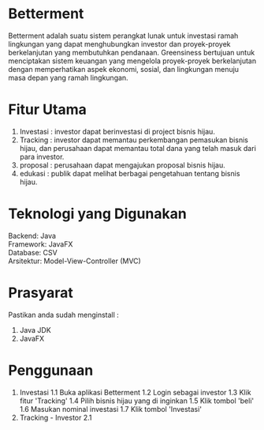 # Betterment
Betterment adalah suatu sistem perangkat lunak untuk investasi ramah lingkungan yang dapat menghubungkan investor dan proyek-proyek berkelanjutan yang membutuhkan pendanaan. Greensiness bertujuan untuk menciptakan sistem keuangan yang mengelola proyek-proyek berkelanjutan dengan memperhatikan aspek ekonomi, sosial, dan lingkungan menuju masa depan yang ramah lingkungan.
# Fitur Utama
1. Investasi : investor dapat berinvestasi di project bisnis hijau.
2. Tracking : investor dapat memantau perkembangan pemasukan bisnis hijau, dan perusahaan dapat memantau total dana yang telah masuk dari para investor.
3. proposal : perusahaan dapat mengajukan proposal bisnis hijau.
4. edukasi : publik dapat melihat berbagai pengetahuan tentang bisnis hijau.
# Teknologi yang Digunakan
Backend: Java  
Framework: JavaFX  
Database: CSV  
Arsitektur: Model-View-Controller (MVC)
# Prasyarat
Pastikan anda sudah menginstall :
1. Java JDK
2. JavaFX
# Penggunaan
1. Investasi
   1.1 Buka aplikasi Betterment
   1.2 Login sebagai investor
   1.3 Klik fitur 'Tracking'
   1.4 Pilih bisnis hijau yang di inginkan
   1.5 Klik tombol 'beli'
   1.6 Masukan nominal investasi
   1.7 Klik tombol 'Investasi'
2. Tracking - Investor
   2.1  
   
